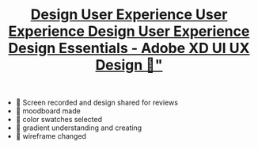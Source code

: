 
<h1 align="center">
    <a href="https://www.udemy.com/course/ui-ux-web-design-using-adobe-xd/">
Design
User Experience
User Experience Design
User Experience Design Essentials - Adobe XD UI UX Design 🎯"</a>
</h1>
<br>

<ul>
    
        
<li> 🎯 Screen recorded and design shared for reviews </li>

<li> 🎯 moodboard made</li>
<li> 🎯 color swatches selected </li>
<li> 🎯 gradient understanding and creating</li>
<li> 🎯 wireframe changed</li>
</ul>
